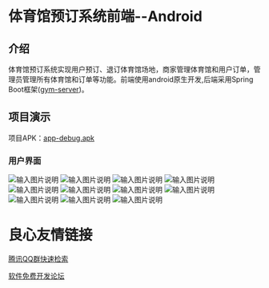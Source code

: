 # 体育馆预订系统前端--Android

## 介绍
体育馆预订系统实现用户预订、退订体育馆场地，商家管理体育馆和用户订单，管理员管理所有体育馆和订单等功能。前端使用android原生开发,后端采用Spring Boot框架([gym-server](https://gitee.com/BeastAndBeauty/gym-server))。

## 项目演示
项目APK：[app-debug.apk](https://gitee.com/BeastAndBeauty/GymReservation/blob/master/apk/app-debug.apk)

### 用户界面
![输入图片说明](https://images.gitee.com/uploads/images/2020/0506/002758_78aff391_5099817.jpeg "在这里输入图片标题")
![输入图片说明](https://images.gitee.com/uploads/images/2020/0506/002850_89dbb4e7_5099817.jpeg "在这里输入图片标题")
![输入图片说明](http://gym.paopao.asia/gym03.jpg "在这里输入图片标题")
![输入图片说明](https://images.gitee.com/uploads/images/2020/0506/002924_ff34b9ee_5099817.jpeg "在这里输入图片标题")
![输入图片说明](https://images.gitee.com/uploads/images/2020/0506/003020_177e3395_5099817.jpeg "在这里输入图片标题")
![输入图片说明](https://images.gitee.com/uploads/images/2020/0506/003217_901d4682_5099817.jpeg "在这里输入图片标题")
![输入图片说明](https://images.gitee.com/uploads/images/2020/0506/003236_df91f14c_5099817.jpeg "在这里输入图片标题")
![输入图片说明](https://images.gitee.com/uploads/images/2020/0506/003301_974525ba_5099817.jpeg "在这里输入图片标题")
![输入图片说明](https://images.gitee.com/uploads/images/2020/0506/003345_1a1bfc80_5099817.jpeg "在这里输入图片标题")
![输入图片说明](https://images.gitee.com/uploads/images/2020/0506/003356_ecdcc9aa_5099817.jpeg "在这里输入图片标题")
![输入图片说明](https://images.gitee.com/uploads/images/2020/0506/005912_6b7d60e5_5099817.jpeg "在这里输入图片标题")

 # 良心友情链接

[腾讯QQ群快速检索](http://u.720life.cn/s/8cf73f7c)

[软件免费开发论坛](http://u.720life.cn/s/bbb01dc0)